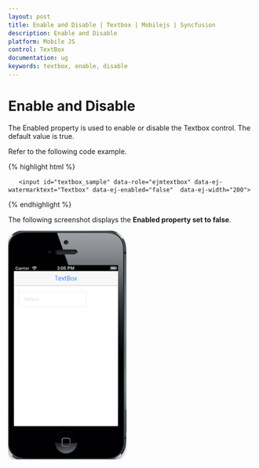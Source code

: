 ```yaml
---
layout: post
title: Enable and Disable | Textbox | Mobilejs | Syncfusion
description: Enable and Disable 
platform: Mobile JS
control: TextBox
documentation: ug
keywords: textbox, enable, disable
---
```


# Enable and Disable

The Enabled property is used to enable or disable the Textbox control. The default value is true.

Refer to the following code example.


{% highlight html %}

       <input id="textbox_sample" data-role="ejmtextbox" data-ej-watermarktext="Textbox" data-ej-enabled="false"  data-ej-width="200">    

{% endhighlight %}

The following screenshot displays the **Enabled property set to false**.


![](EnableandDisable_images/enableanddisable-img1.png) 

